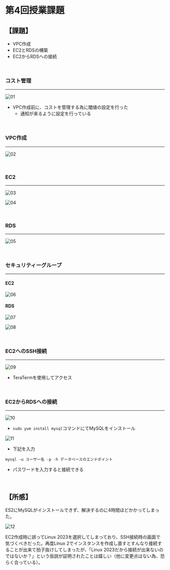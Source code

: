 # 第4回授業課題

## 【課題】
- VPC作成
- EC2とRDSの構築
- EC2からRDSへの接続

<br>

### コスト管理
***
![01](/images-lecture04/budget.png)
  - VPC作成前に、コストを管理する為に閾値の設定を行った
    - 通知が来るように設定を行っている

<br>

### VPC作成
***
![02](/images-lecture04/VPC.png)

<br>

### EC2
***
![03](/images-lecture04/EC2-1.png)

![04](/images-lecture04/EC2-2.png)

<br>

### RDS
***
![05](/images-lecture04/RDS-1.png)

<br>

### セキュリティーグループ
***
#### EC2
![06](/images-lecture04/EC2-sg.png)
#### RDS
![07](/images-lecture04/RDS-sg-1.png)

![08](/images-lecture04/RDS-sg-2.png)

<br>

### EC2へのSSH接続
***
![09](/images-lecture04/EC2-access.png)
  - TeraTermを使用してアクセス

<br>

### EC2からRDSへの接続
***
![10](/images-lecture04/RDS-access-1.png)
  - `sudo yum install mysql`コマンドにてMySQLをインストール

![11](/images-lecture04/RDS-access-2.png)
  - 下記を入力
  ```
  mysql -u ユーザー名 -p -h データベースのエンドポイント
  ```
  - パスワードを入力すると接続できる

<br>

## 【所感】
ES2にMySQLがインストールできず、解決するのに4時間ほどかかってしまった。

![12](/images-lecture04/EC2-miss.png)

EC2作成時に誤ってLinux 2023を選択してしまっており、SSH接続時の画面で気づくべきだった。再度Linux 2でインスタンスを作成し直すとすんなり接続することが出来て拍子抜けしてしまったが、「Linux 2023だから接続が出来ないのではないか？」という仮説が証明されたことは嬉しい（他に変更点はない為、恐らく合っている）。